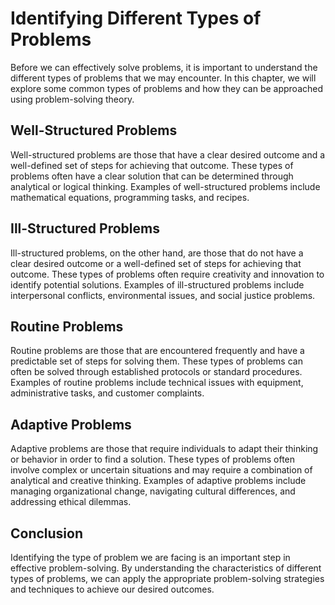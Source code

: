 Identifying Different Types of Problems
========================================================================================

Before we can effectively solve problems, it is important to understand the different types of problems that we may encounter. In this chapter, we will explore some common types of problems and how they can be approached using problem-solving theory.

Well-Structured Problems
------------------------

Well-structured problems are those that have a clear desired outcome and a well-defined set of steps for achieving that outcome. These types of problems often have a clear solution that can be determined through analytical or logical thinking. Examples of well-structured problems include mathematical equations, programming tasks, and recipes.

Ill-Structured Problems
-----------------------

Ill-structured problems, on the other hand, are those that do not have a clear desired outcome or a well-defined set of steps for achieving that outcome. These types of problems often require creativity and innovation to identify potential solutions. Examples of ill-structured problems include interpersonal conflicts, environmental issues, and social justice problems.

Routine Problems
----------------

Routine problems are those that are encountered frequently and have a predictable set of steps for solving them. These types of problems can often be solved through established protocols or standard procedures. Examples of routine problems include technical issues with equipment, administrative tasks, and customer complaints.

Adaptive Problems
-----------------

Adaptive problems are those that require individuals to adapt their thinking or behavior in order to find a solution. These types of problems often involve complex or uncertain situations and may require a combination of analytical and creative thinking. Examples of adaptive problems include managing organizational change, navigating cultural differences, and addressing ethical dilemmas.

Conclusion
----------

Identifying the type of problem we are facing is an important step in effective problem-solving. By understanding the characteristics of different types of problems, we can apply the appropriate problem-solving strategies and techniques to achieve our desired outcomes.
